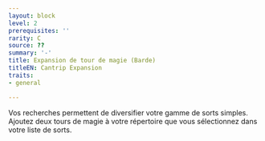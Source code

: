 ```yaml
---
layout: block
level: 2
prerequisites: ''
rarity: C
source: ??
summary: '-'
title: Expansion de tour de magie (Barde)
titleEN: Cantrip Expansion
traits:
- general

---
```


<p>Vos recherches permettent de diversifier votre gamme de sorts simples. Ajoutez deux tours de magie à votre répertoire que vous sélectionnez dans votre liste de sorts.</p>
